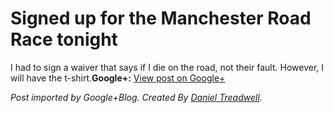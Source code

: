 # Signed up for the Manchester Road Race tonight

I had to sign a waiver that says if I die on the road, not their fault. However, I will have the t-shirt.**Google+:** [View post on Google+](https://plus.google.com/108460561201888322767/posts/RJkimMHDdzP)

  
  
*Post imported by Google+Blog. Created By [Daniel Treadwell](http://minimali.se/).*
